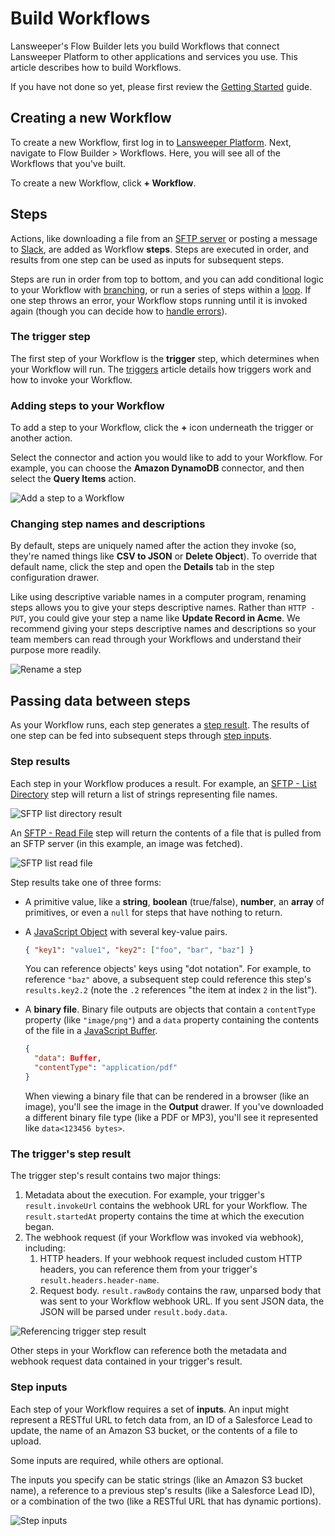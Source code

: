 # Build Workflows

Lansweeper's Flow Builder lets you build Workflows that connect Lansweeper Platform to other applications and services you use.
This article describes how to build Workflows.

If you have not done so yet, please first review the [Getting Started](./get-started.md) guide.

## Creating a new Workflow

To create a new Workflow, first log in to [Lansweeper Platform](https://app.lansweeper.com/).
Next, navigate to Flow Builder > Workflows.
Here, you will see all of the Workflows that you've built.

To create a new Workflow, click **+ Workflow**.

## Steps

Actions, like downloading a file from an [SFTP server](./connectors/sftp.md) or posting a message to [Slack](./connectors/slack.md), are added as Workflow **steps**.
Steps are executed in order, and results from one step can be used as inputs for subsequent steps.

Steps are run in order from top to bottom, and you can add conditional logic to your Workflow with [branching](./branching.md), or run a series of steps within a [loop](./looping.md).
If one step throws an error, your Workflow stops running until it is invoked again (though you can decide how to [handle errors](./error-handling.md)).

### The trigger step

The first step of your Workflow is the **trigger** step, which determines when your Workflow will run.
The [triggers](./triggering.md) article details how triggers work and how to invoke your Workflow.

### Adding steps to your Workflow

To add a step to your Workflow, click the **+** icon underneath the trigger or another action.

Select the connector and action you would like to add to your Workflow.
For example, you can choose the **Amazon DynamoDB** connector, and then select the **Query Items** action.

![Add a step to a Workflow](./assets/building/add-step.png)

### Changing step names and descriptions

By default, steps are uniquely named after the action they invoke (so, they're named things like **CSV to JSON** or **Delete Object**).
To override that default name, click the step and open the **Details** tab in the step configuration drawer.

Like using descriptive variable names in a computer program, renaming steps allows you to give your steps descriptive names.
Rather than `HTTP - PUT`, you could give your step a name like **Update Record in Acme**.
We recommend giving your steps descriptive names and descriptions so your team members can read through your Workflows and understand their purpose more readily.

![Rename a step](./assets/building/rename-step.png)

## Passing data between steps

As your Workflow runs, each step generates a [step result](#step-results).
The results of one step can be fed into subsequent steps through [step inputs](#step-inputs).

### Step results

Each step in your Workflow produces a result.
For example, an [SFTP - List Directory](./connectors/sftp.md#list-directory) step will return a list of strings representing file names.

![SFTP list directory result](./assets/building/sftp-list-directory.png)

An [SFTP - Read File](./connectors/sftp.md#read-file) step will return the contents of a file that is pulled from an SFTP server (in this example, an image was fetched).

![SFTP list read file](./assets/building/sftp-read-file.png)

Step results take one of three forms:

- A primitive value, like a **string**, **boolean** (true/false), **number**, an **array** of primitives, or even a `null` for steps that have nothing to return.
- A [JavaScript Object](https://developer.mozilla.org/en-US/docs/Web/JavaScript/Reference/Global_Objects/Object) with several key-value pairs.

  ```json
  { "key1": "value1", "key2": ["foo", "bar", "baz"] }
  ```

  You can reference objects' keys using "dot notation".
  For example, to reference `"baz"` above, a subsequent step could reference this step's `results.key2.2` (note the `.2` references "the item at index `2` in the list").

- A **binary file**.
  Binary file outputs are objects that contain a `contentType` property (like `"image/png"`) and a `data` property containing the contents of the file in a [JavaScript Buffer](https://nodejs.org/api/buffer.html).

  ```json
  {
    "data": Buffer,
    "contentType": "application/pdf"
  }
  ```

  When viewing a binary file that can be rendered in a browser (like an image), you'll see the image in the **Output** drawer.
  If you've downloaded a different binary file type (like a PDF or MP3), you'll see it represented like `data<123456 bytes>`.

### The trigger's step result

The trigger step's result contains two major things:

1. Metadata about the execution.
   For example, your trigger's `result.invokeUrl` contains the webhook URL for your Workflow.
   The `result.startedAt` property contains the time at which the execution began.
2. The webhook request (if your Workflow was invoked via webhook), including:
   1. HTTP headers. If your webhook request included custom HTTP headers, you can reference them from your trigger's `result.headers.header-name`.
   2. Request body. `result.rawBody` contains the raw, unparsed body that was sent to your Workflow webhook URL. If you sent JSON data, the JSON will be parsed under `result.body.data`.

![Referencing trigger step result](./assets/building/trigger-step-result.png)

Other steps in your Workflow can reference both the metadata and webhook request data contained in your trigger's result.

### Step inputs

Each step of your Workflow requires a set of **inputs**.
An input might represent a RESTful URL to fetch data from, an ID of a Salesforce Lead to update, the name of an Amazon S3 bucket, or the contents of a file to upload.

Some inputs are required, while others are optional.

The inputs you specify can be static strings (like an Amazon S3 bucket name), a reference to a previous step's results (like a Salesforce Lead ID), or a combination of the two (like a RESTful URL that has dynamic portions).

![Step inputs](./assets/building/step-inputs.png)
